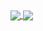 

<a href="javascript:void(0);">
<img align="center" src="https://github-readme-stats.vercel.app/api?username=HHUUYYLLEE&show_icons=true&theme=react&custom_title=Lê%20Bá%20Huy%27s%20Github%20Stats&bg_color=30,0F172A,581C87,0F172A,0F172A,581C87,0F172A,0F172A,0F172A&ring_color=00ff00&include_all_commits=true&icon_color=00ff00"/>
</a>

<a href="javascript:void(0);"> 
<img align="center" src="https://github-readme-stats.vercel.app/api/top-langs/?username=HHUUYYLLEE&show_icons=true&theme=react&layout=pie"/>
</a>

